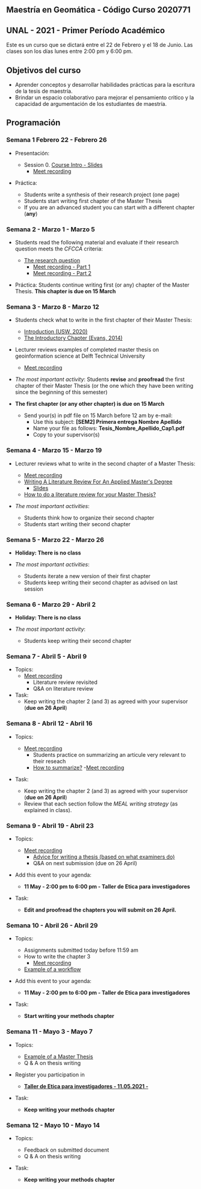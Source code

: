## Maestría en Geomática -   Código Curso 2020771
## UNAL - 2021 - Primer Período Académico 

Este es un curso que se dictará entre el  22 de Febrero y el 18 de Junio.
Las clases son los días lunes  entre 2:00 pm y 6:00 pm.

## Objetivos del curso

- Aprender conceptos y desarrollar habilidades prácticas para la escritura de la tesis de maestría.
- Brindar un espacio colaborativo para mejorar el pensamiento critico y la capacidad de argumentación de los estudiantes de maestría.

## Programación

### Semana 1  Febrero 22 - Febrero 26 

- Presentación:
  - Session 0.  [Course Intro - Slides](https://ials.github.com/seminario/sem_S0.html)
    - [Meet recording](https://drive.google.com/file/d/1VgBHsdrNbn15tiEuukpVEdlLw9DDbSw3/view?usp=sharing)
 
- Práctica:
  - Students write a synthesis of their research project (one page)
  - Students start writing first chapter of the Master Thesis
  - If you are an advanced student you can start with a different chapter (**any**)

### Semana 2 -  Marzo 1 - Marzo 5

- Students read the following material and evaluate if their research question meets the *CFCCA* criteria:
  - [The research question](https://libguides.msvu.ca/c.php?g=707361&p=5034449#s-lg-box-15836684)
    - [Meet recording - Part 1](https://drive.google.com/file/d/1mWr9DNYYSv4SL-gmRdhcewjvrpZv5MSt/view?usp=sharing)
    - [Meet recording - Part 2](https://drive.google.com/file/d/1WXDWFXB7Jb6fN5WATCgl4ueZxewMT968/view?usp=sharing)

  
- Práctica:
  Students continue writing first (or any) chapter of the Master Thesis. **This chapter is due on 15 March**
 
### Semana 3 - Marzo 8 - Marzo 12

- Students check  what to write in the first chapter of their Master Thesis:
  - [Introduction (USW, 2020)](https://student.unsw.edu.au/introductions)
  - [The Introductory Chapter (Evans, 2014)](https://drive.google.com/file/d/17vNf_QX6Fh-yfVzO3u-5sZc3gN5KS4D_/view?usp=sharing)

- Lecturer reviews examples of completed master thesis on geoinformation science  at Delft Technical University
  - [Meet recording](https://drive.google.com/file/d/1VZoUMKFUxDi_pGx_A3DZJhzjAPldMV0Z/view?usp=sharing)

- *The most important activity*:
  Students **revise** and **proofread** the first chapter of their Master Thesis  (or the one which they have been writing since the beginning of this semester)

- **The first chapter (or any other chapter) is due on 15 March**
  - Send your(s) in pdf file on 15 March before 12 am  by e-mail:
    - Use this subject: **[SEM2]  Primera entrega  Nombre Apellido**
    - Name your file as follows:  **Tesis_Nombre_Apellido_Cap1.pdf**
    - Copy to your supervisor(s)
  
### Semana 4 - Marzo 15 - Marzo 19

- Lecturer reviews what to write in the second chapter of a Master Thesis:
  - [Meet recording](https://drive.google.com/file/d/14btD-ltcvYXnffsAMTHo8vXjnMI2nlh_/view?usp=sharing)
  - [Writing A Literature Review For An Applied Master's Degree](https://repository.upenn.edu/cgi/viewcontent.cgi?article=1022&context=od_working_papers)
    - [Slides](https://drive.google.com/file/d/1S9Unijk4A9EruMZLmyI8qxph_eHIL6uc/view?usp=sharing) 
  - [How to do a literature review for your Master Thesis?](https://www.unil.ch/hec/files/live/sites/hec/files/doc/master/mscis/how-to-do-a-literature-review-for-your-master-thesis.pdf)
  
- *The most important activities*:
  - Students think how to organize their second chapter
  - Students start writing their second chapter
  
### Semana 5 - Marzo 22 - Marzo 26

- **Holiday: There is no class** 

- *The most important activities*:
  - Students iterate a new version of their first chapter
  - Students keep writing their second chapter as advised on last session


### Semana 6 - Marzo 29 - Abril 2

- **Holiday: There is no class** 

- *The most important activity*:
  - Students keep writing their second chapter 

### Semana 7 - Abril 5 - Abril 9

- Topics: 
  - [Meet recording](https://drive.google.com/file/d/1ahjufT3FXtDetb4-Q7g6BixMb6xrc_TN/view?usp=sharing)
    -	Literature review revisited
    -	Q&A on literature review
- Task:
  -	Keep writing the chapter 2 (and 3) as agreed with your supervisor (**due on 26 April**)

### Semana 8 - Abril 12 - Abril 16

- Topics: 
  - [Meet recording](https://drive.google.com/file/d/16L6c8O4bo7LeK61frjn2WZ7chIFNX_29/view?usp=sharing)
    -	Students practice on summarizing an articule very relevant to their reseach
    -	[How to summarize?](https://drive.google.com/file/d/1BgdsWxtgl-gBCccpd-fBTKJjFGQ0tXCf/view?usp=sharing)
      -[Meet recording](https://drive.google.com/file/d/1kVvBZCxTsMpwU_-N7mSRfYTLWE_uP7LJ/view?usp=sharing)
   
- Task:
  -	Keep writing the chapter 2 (and 3) as agreed with your supervisor (**due on 26 April**)
  -	Review that each section follow the *MEAL writing strategy* (as explained in class).

### Semana 9 - Abril 19 - Abril 23

- Topics: 
  - [Meet recording]()
    -	[Advice for writing a thesis (based on what examiners do)](https://www.tandfonline.com/doi/full/10.1080/23265507.2017.1300862)
    -	Q&A on next submission (due on 26 April)

- Add this event to your agenda:
  - **11 May -  2:00 pm to 6:00 pm -  Taller de Etica para investigadores**
  
- Task:
  -	**Edit and proofread the chapters you will submit on 26 April.**

### Semana 10 - Abril 26 - Abril 29

- Topics: 
  - Assignments submitted today before 11:59 am
  - How to write the chapter 3
    - [Meet recording](https://drive.google.com/file/d/1b11-iChNaOc0niJwYTLRecv4D6V-rapE/view?usp=sharing)
  - [Example of a workflow](https://drive.google.com/file/d/1X72JinVkj3j-TSgMtWiyezMe2o-pu8z8/view?usp=sharing)

- Add this event to your agenda:
  - **11 May -  2:00 pm to 6:00 pm -  Taller de Etica para investigadores**
  
- Task:
  -	**Start writing your methods chapter**

### Semana 11 - Mayo 3 - Mayo 7

- Topics: 
  - [Example of a Master Thesis](https://drive.google.com/file/d/1ZePdClvqiB6cv-sFO-3EDc0qSa5gsD_P/view?usp=sharing)
  - Q & A on thesis writing 

- Register you participation in 
  - [**Taller de Etica para investigadores - 11.05.2021 -**](http://bit.ly/TallerEticaFCA-1)
  
- Task:
  -	**Keep writing your methods chapter**

### Semana 12 - Mayo 10 - Mayo 14

- Topics: 
  - Feedback on submitted document
  - Q & A on thesis writing 

- Task:
  -	**Keep writing your methods chapter**
